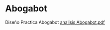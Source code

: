 # Abogabot
Diseño Practica Abogabot
[analisis Abogabot.pdf](https://github.com/Perotindev/Abogabot/files/9795481/analisis.Abogabot.pdf)

